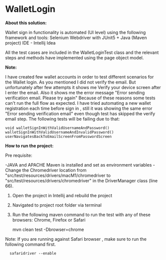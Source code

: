 # WalletLogin

**About this solution:**

Wallet sign in functionality is automated (UI level) using the following framework and tools:
   Selenium Webdriver with JUnit5 + Java (Maven project)
   IDE - Intellij Idea
   
   All the test cases are included in the WalletLoginTest class and the relevant steps and methods have implemented using the page object model. 


 **Note:**

  I have created few wallet accounts in order to test different scenarios for the Wallet login. As you mentioned I did not verify the email. But unfortunately after few attempts it shows me Verify your device screen after I enter the email. Also it shows me the error message "Error sending verification email. Please try again" Because of these reasons some tests can't run the full flow as expected.
I have tried automating a new wallet registration each time  before sign in , still it was showing the same error "Error sending verification email" even though test has skipped the verify email step. The following tests will be failing due to that:


    void walletSignInWithValidUsernameAndPassword() 
    walletSignInWithValidUsernameAndInvalidPassword()
    userNavigatesBackToEmailScreenFromPasswordScreen

   
**How to run the project:**

Pre requisite:

-JAVA and APACHE Maven is installed and set as environment variables
-Change the Chromedriver location from "src/test/resources/drivers/macM1/chromedriver to "src/test/resources/drivers/chromedriver" in the DriverManager class (line 66).

1. Open the project in Intellij and rebuild the project
2. Navigated to project root folder via terminal 
3. Run the following maven command to run the test with any of these browsers: Chrome, Firefox or Safari 

    mvn clean test -Dbrowser=chrome

Note: If you are running against Safari browser , make sure to run the following command first.

      safaridriver --enable



  
